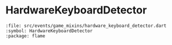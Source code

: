 # HardwareKeyboardDetector

```{dartdoc}
:file: src/events/game_mixins/hardware_keyboard_detector.dart
:symbol: HardwareKeyboardDetector
:package: flame
```
